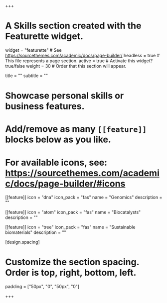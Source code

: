 +++
# A Skills section created with the Featurette widget.
widget = "featurette"  # See https://sourcethemes.com/academic/docs/page-builder/
headless = true  # This file represents a page section.
active = true  # Activate this widget? true/false
weight = 30  # Order that this section will appear.

title = ""
subtitle = ""

# Showcase personal skills or business features.
# 
# Add/remove as many `[[feature]]` blocks below as you like.
# 
# For available icons, see: https://sourcethemes.com/academic/docs/page-builder/#icons

[[feature]]
  icon = "dna"
  icon_pack = "fas"
  name = "Genomics"
  description = ""
  
[[feature]]
  icon = "atom"
  icon_pack = "fas"
  name = "Biocatalysts"
  description = ""  

[[feature]]
  icon = "tree"
  icon_pack = "fas"
  name = "Sustainable biomaterials"
  description = ""  

[design.spacing]
  # Customize the section spacing. Order is top, right, bottom, left.
  padding = ["50px", "0", "50px", "0"]

+++